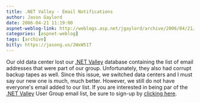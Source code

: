 ```yaml
---
title: .NET Valley - Email Notifications
author: Jason Gaylord
date: 2006-04-21 11:19:00
aspnet-weblog-link: http://weblogs.asp.net/jgaylord/archive/2006/04/21/443552.aspx
categories: [aspnet-weblog]
tags: [archive]
bitly: https://jasong.us/2WxW51T
---
```


Our old data center lost our [.NET Valley](http://www.dotnetvalley.com/ ".NET Valley") database containing the list of email addresses that were part of our group. Unfortunately, they also had corrupt backup tapes as well. Since this issue, we switched data centers and I must say our new one is much, much better. However, we still do not have everyone's email added to our list. If you are interested in being par of the [.NET Valley](http://www.dotnetvalley.com/ ".NET Valley") User Group email list, be sure to sign-up by [clicking here](http://www.dotnetvalley.com/subscribe.aspx).